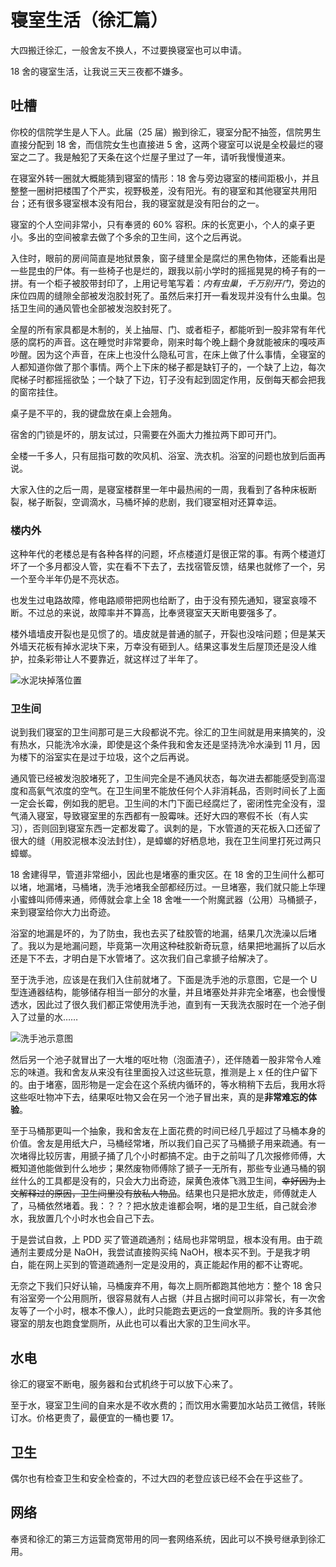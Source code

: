 # 寝室生活（徐汇篇）

大四搬迁徐汇，一般舍友不换人，不过要换寝室也可以申请。

18 舍的寝室生活，让我说三天三夜都不嫌多。

## 吐槽

你校的信院学生是人下人。此届（25 届）搬到徐汇，寝室分配不抽签，信院男生直接分配到 18 舍，而信院女生也直接进 5 舍，这两个寝室可以说是全校最烂的寝室之二了。我是触犯了天条在这个烂屋子里过了一年，请听我慢慢道来。

在寝室外转一圈就大概能猜到寝室的情形：18 舍与旁边寝室的楼间距极小，并且整整一圈树把楼围了个严实，视野极差，没有阳光。有的寝室和其他寝室共用阳台；还有很多寝室根本没有阳台，我的寝室就是没有阳台的之一。

寝室的个人空间非常小，只有奉贤的 60% 容积。床的长宽更小，个人的桌子更小。多出的空间被拿去做了个多余的卫生间，这个之后再说。

入住时，眼前的房间简直是地狱景象，窗子缝里全是腐烂的黑色物体，还能看出是一些昆虫的尸体。有一些椅子也是烂的，跟我以前小学时的摇摇晃晃的椅子有的一拼。有一个柜子被胶带封印了，上用记号笔写着：_内有虫巢，千万别开门_，旁边的床位四周的缝隙全部被发泡胶封死了。虽然后来打开一看发现并没有什么虫巢。包括卫生间的通风管也全部被发泡胶封死了。

全屋的所有家具都是木制的，关上抽屉、门、或者柜子，都能听到一股非常有年代感的腐朽的声音。这在睡觉时非常要命，刚来时每个晚上翻个身就能被床的嘎吱声吵醒。因为这个声音，在床上也没什么隐私可言，在床上做了什么事情，全寝室的人都知道你做了那个事情。两个上下床的梯子都是缺钉子的，一个缺了上边，每次爬梯子时都摇摇欲坠；一个缺了下边，钉子没有起到固定作用，反倒每天都会把我的窗帘挂住。

桌子是不平的，我的键盘放在桌上会翘角。

宿舍的门锁是坏的，朋友试过，只需要在外面大力推拉两下即可开门。

全楼一千多人，只有屈指可数的吹风机、浴室、洗衣机。浴室的问题也放到后面再说。

大家入住的之后一周，是寝室楼群里一年中最热闹的一周，我看到了各种床板断裂，梯子断裂，空调滴水，马桶坏掉的悲剧，我们寝室相对还算幸运。

### 楼内外

这种年代的老楼总是有各种各样的问题，坏点楼道灯是很正常的事。有两个楼道灯坏了一个多月都没人管，实在看不下去了，去找宿管反馈，结果也就修了一个，另一个至今半年仍是不亮状态。

也发生过电路故障，修电路顺带把网也给断了，由于没有预先通知，寝室哀嚎不断。不过总的来说，故障率并不算高，比奉贤寝室天天断电要强多了。

楼外墙墙皮开裂也是见惯了的。墙皮就是普通的腻子，开裂也没啥问题；但是某天外墙天花板有掉水泥块下来，万幸没有砸到人。结果这事发生后屋顶还是没人维护，拉条彩带让人不要靠近，就这样过了半年了。

![水泥块掉落位置](/images/life/in_dorm2/18_ex.jpg)

### 卫生间

说到我们寝室的卫生间那可是三大段都说不完。徐汇的卫生间就是用来搞笑的，没有热水，只能洗冷水澡，即使是这个条件我和舍友还是坚持洗冷水澡到 11 月，因为楼下的浴室实在是过于垃圾，这个之后再说。

通风管已经被发泡胶堵死了，卫生间完全是不通风状态，每次进去都能感受到高湿度和高氨气浓度的空气。在卫生间里不能放任何个人非消耗品，否则时间长了上面一定会长霉，例如我的肥皂。卫生间的木门下面已经腐烂了，密闭性完全没有，湿气涌入寝室，导致寝室里的东西都有一股霉味。还好大四的寒假不长（有人实习），否则回到寝室东西一定都发霉了。讽刺的是，下水管道的天花板入口还留了很大的缝（用胶泥根本没法封住），是蟑螂的好栖息地，我在卫生间里打死过两只蟑螂。

18 舍建得早，管道非常细小，因此也是堵塞的重灾区。在 18 舍的卫生间什么都可以堵，地漏堵，马桶堵，洗手池堵我全部都经历过。一旦堵塞，我们就只能上华理小蜜蜂叫师傅来通，师傅就会拿上全 18 舍唯一一个附魔武器（公用）马桶搋子，来到寝室给你大力出奇迹。

浴室的地漏是坏的，为了防虫，我也去买了硅胶管的地漏，结果几次洗澡以后堵了。我以为是地漏问题，毕竟第一次用这种硅胶新奇玩意，结果把地漏拆了以后水还是下不去，才明白是下水管堵了。这次我们自己拿搋子给解决了。

至于洗手池，应该是在我们入住前就堵了。下面是洗手池的示意图，它是一个 U 型连通器结构，能够储存相当一部分的水量，并且堵塞处并非完全堵塞，也会慢慢透水，因此过了很久我们都正常使用洗手池，直到有一天我洗衣服时在一个池子倒入了过量的水……

![洗手池示意图](/images/life/in_dorm2/洗手池示意.png)

然后另一个池子就冒出了一大堆的呕吐物（泡面渣子），还伴随着一股非常令人难忘的味道。我和舍友从来没有往里面投入过这些玩意，推测是上 x 任的住户留下的。由于堵塞，固形物是一定会在这个系统内循环的，等水稍稍下去后，我用水将这些呕吐物冲下去，结果呕吐物又会在另一个池子冒出来，真的是**非常难忘的体验**。

至于马桶那更叫一个抽象，我和舍友在上面花费的时间已经几乎超过了马桶本身的价值。舍友是用纸大户，马桶经常堵，所以我们自己买了马桶搋子用来疏通。有一次堵得比较厉害，用搋子捅了几个小时都搞不定。由于之前叫了几次报修师傅，大概知道他能做到什么地步；果然废物师傅除了搋子一无所有，那些专业通马桶的钢丝什么的工具都是没有的，只会大力出奇迹，屎黄色液体飞溅卫生间，~~幸好因为上文解释过的原因，卫生间里没有放私人物品~~。结果也只是把水放走，师傅就走人了，马桶依然堵着。我：？？？把水放走谁都会啊，堵的是卫生纸，自己就会渗水，我放置几个小时水也会自己下去。

于是尝试自救，上 PDD 买了管道疏通剂；结局也非常明显，根本没有用。由于疏通剂主要成分是 NaOH，我尝试直接购买纯 NaOH，根本买不到。于是我才明白，能在网上买到的管道疏通剂一定是没用的，真正能起作用的都不让寄呢。

无奈之下我们只好认输，马桶废弃不用，每次上厕所都跑其他地方：整个 18 舍只有浴室旁一个公用厕所，很容易就有人占据（并且占据时间可以非常长，有一次舍友等了一个小时，根本不像人），此时只能跑去更远的一食堂厕所。我的许多其他寝室的朋友也跑食堂厕所，从此也可以看出大家的卫生间水平。

## 水电

徐汇的寝室不断电，服务器和台式机终于可以放下心来了。

至于水，寝室卫生间的自来水是不收水费的；而饮用水需要加水站员工微信，转账订水。价格更贵了，最便宜的一桶也要 17。

## 卫生

偶尔也有检查卫生和安全检查的，不过大四的老登应该已经不会在乎这些了。

## 网络

奉贤和徐汇的第三方运营商宽带用的同一套网络系统，因此可以不换号继承到徐汇用。
